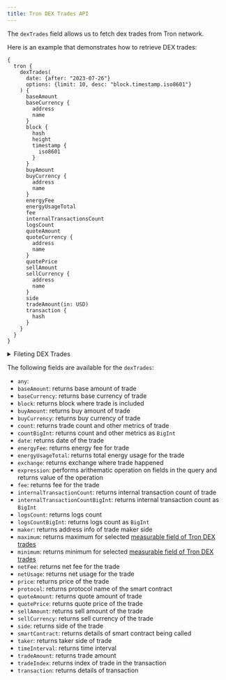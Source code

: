 ```yaml
---
title: Tron DEX Trades API
---
```


<head>
<meta name="title" content="Tron DEX Trades API"/>
<meta name="description" content="Get information on dex trades, liquidity pools, trade pairs and more on the Tron blockchain. Also, get information on dex trades, liquidity pools, trade pairs and more for tokens or NFTs on the Tron blockchain."/>
<meta name="keywords" content="Tron api, Tron python api, Tron nft api, Tron scan api, Tron api, Tron api docs, Tron crypto api, Tron blockchain api,tron network api"/>
<meta name="robots" content="index, follow"/>
<meta http-equiv="Content-Type" content="text/html; charset=utf-8"/>
<meta name="language" content="English"/>

<!-- Open Graph / Facebook -->
<meta property="og:type" content="website" />
<meta property="og:title" content="Tron DEX Trades API" />
<meta property="og:description" content="Get information on dex trades, liquidity pools, trade pairs and more on the Tron blockchain." />

<!-- Twitter -->
<meta property="twitter:card" content="summary_large_image" />
<meta property="twitter:title" content="Tron DEX Trades API" />
<meta property="twitter:description" content="Get information on dex trades, liquidity pools, trade pairs and more on the Tron blockchain." />
</head>

The `dexTrades` field allows us to fetch dex trades from Tron network.

Here is an example that demonstrates how to retrieve DEX trades:

```
{
  tron {
    dexTrades(
      date: {after: "2023-07-26"}
      options: {limit: 10, desc: "block.timestamp.iso8601"}
    ) {
      baseAmount
      baseCurrency {
        address
        name
      }
      block {
        hash
        height
        timestamp {
          iso8601
        }
      }
      buyAmount
      buyCurrency {
        address
        name
      }
      energyFee
      energyUsageTotal
      fee
      internalTransactionsCount
      logsCount
      quoteAmount
      quoteCurrency {
        address
        name
      }
      quotePrice
      sellAmount
      sellCurrency {
        address
        name
      }
      side
      tradeAmount(in: USD)
      transaction {
        hash
      }
    }
  }
}
```

<details>
<summary>Fileting DEX Trades</summary>

DEX trades can be filtered using the following arguments:

-   `any`:
-   `baseCurrency`: filter by base currency of trade
-   `buyAmount`: filter by buy amount of trade
-   `buyCurrency`: filter by buy currency of trade
-   `date`: filter by date of trade
-   `exchangeAddress`: filter by exchange address
-   `exchangeName`: filter by name of exchange
-   `height`: filter by block height
-   `maker`: filter by maker of the trade
-   `makerOrTaker`: filter by address of maker or taker
-   `options`: filter returned data by ordering, limiting, and constraining it
-   `price`: filter by trade price
-   `priceAsymmetry`: filter by price asymmetry of trade
-   `protocol`: filter by protocol name of smart contract
-   `quoteCurrency`: filter by quote currency of smart contract
-   `sellAmount`: filter by sell amount of trade
-   `sellCurrency`: filter by sell currency of trade
-   `smartContractAddress`: filter by address of smart contract being called 
-   `taker`: filter by address of taker
-   `time`: filter by time of the trade
-   `tradeAmountUsd`: filter by trade amount in USD
-   `tradeIndex`: filter by trade index in transaction
-   `txHash`: filter by transaction hash

</details>

The following fields are available for the `dexTrades`:

-   `any`:
-   `baseAmount`: returns base amount of trade
-   `baseCurrency`: returns base currency of trade
-   `block`: returns block where trade is included
-   `buyAmount`: returns buy amount of trade
-   `buyCurrency`: returns buy currency of trade
-   `count`: returns trade count and other metrics of trade
-   `countBigInt`: returns count and other metrics as `BigInt`
-   `date`: returns date of the trade
-   `energyFee`: returns energy fee for trade 
-   `energyUsageTotal`: returns total energy usage for the trade
-   `exchange`: returns exchange where trade happened
-   `expression`: performs arithematic operation on fields in the query and returns value of the operation
-   `fee`: returns fee for the trade
-   `internalTransactionCount`: returns internal transaction count of trade
-   `internalTransactionCountBigInt`: returns internal transaction count as `BigInt`
-   `logsCount`: returns logs count
-   `logsCountBigInt`: returns logs count as `BigInt`
-   `maker`: returns address info of trade maker side 
-   `maximum`: returns maximum for selected [measurable field of Tron DEX trades](/v1/docs/graphql-reference/enums/tron-dex-trades-measureable)
-   `minimum`: returns minimum for selected [measurable field of Tron DEX trades](/v1/docs/graphql-reference/enums/tron-dex-trades-measureable)
-   `netFee`: returns net fee for the trade 
-   `netUsage`: returns net usage for the trade
-   `price`: returns price of the trade
-   `protocol`: returns protocol name of the smart contract
-   `quoteAmount`: returns quote amount of trade
-   `quotePrice`: returns quote price of the trade 
-   `sellAmount`: returns sell amount of the trade 
-   `sellCurrency`: returns sell currency of the trade
-   `side`: returns side of the trade
-   `smartContract`: returns details of smart contract being called
-   `taker`: returns taker side of trade 
-   `timeInterval`: returns time interval
-   `tradeAmount`: returns trade amount
-   `tradeIndex`: returns index of trade in the transaction
-   `transaction`: returns details of transaction
